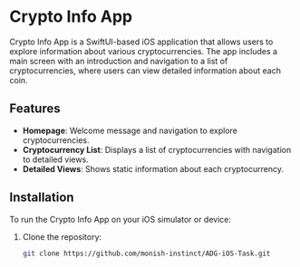# Crypto Info App

Crypto Info App is a SwiftUI-based iOS application that allows users to explore information about various cryptocurrencies. The app includes a main screen with an introduction and navigation to a list of cryptocurrencies, where users can view detailed information about each coin.

## Features

- **Homepage**: Welcome message and navigation to explore cryptocurrencies.
- **Cryptocurrency List**: Displays a list of cryptocurrencies with navigation to detailed views.
- **Detailed Views**: Shows static information about each cryptocurrency.

## Installation

To run the Crypto Info App on your iOS simulator or device:
1. Clone the repository:
   ```bash
   git clone https://github.com/monish-instinct/ADG-iOS-Task.git
